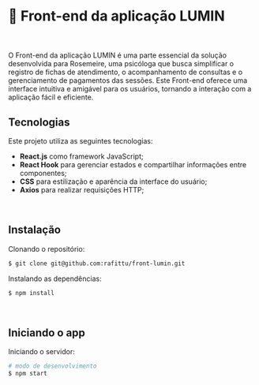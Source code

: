# 🌼 Front-end da aplicação LUMIN

###

<br>

O Front-end da aplicação LUMIN é uma parte essencial da solução desenvolvida para Rosemeire, uma psicóloga que busca simplificar o registro de fichas de atendimento, o acompanhamento de consultas e o gerenciamento de pagamentos das sessões. Este Front-end oferece uma interface intuitiva e amigável para os usuários, tornando a interação com a aplicação fácil e eficiente.
<br>

## Tecnologias

Este projeto utiliza as seguintes tecnologias:

- **React.js** como framework JavaScript;
- **React Hook** para gerenciar estados e compartilhar informações entre componentes;
- **CSS** para estilização e aparência da interface do usuário; 
- **Axios** para realizar requisições HTTP;

<br>

## Instalação

Clonando o repositório:

```bash
$ git clone git@github.com:rafittu/front-lumin.git
```

Instalando as dependências:

```bash
$ npm install
```

<br>

## Iniciando o app

Iniciando o servidor:

```bash
# modo de desenvolvimento
$ npm start
```

<br>
